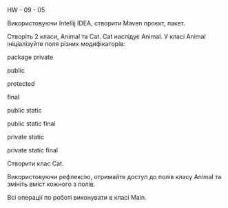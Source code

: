 HW - 09 - 05

Використовуючи Intellij IDEA, створити Maven проєкт, пакет.

Створіть 2 класи, Animal та Cat. Cat наслідує Animal. У класі Animal ініціалізуйте поля різних модифікаторів:

package private

public

protected

final

public static

public static final

private static

private static final

Створити клас Cat.

Використовуючи рефлексію, отримайте доступ до полів класу Animal та змініть вміст кожного з полів.

Всі операції по роботі виконувати в класі Main.
